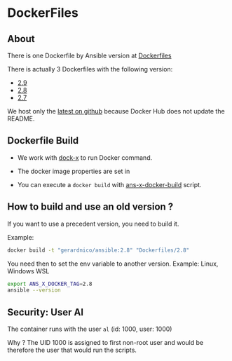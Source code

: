# DockerFiles

## About
There is one Dockerfile by Ansible version at [Dockerfiles](../Dockerfiles)

There is actually 3 Dockerfiles with the following version:

* [2.9](../Dockerfiles/2.9)
* [2.8](../Dockerfiles/2.8)
* [2.7](../Dockerfiles/2.7)

We host only the [latest on github](https://github.com/gerardnico/ansible/pkgs/container/ansible)
because Docker Hub does not update the README.

## Dockerfile Build

* We work with [dock-x](https://github.com/gerardnico/dock-x) to run Docker command.

* The docker image properties are set in [](../.envrc)

* You can execute a `docker build` with [ans-x-docker-build](../contrib/ans-x-docker-build) script.



## How to build and use an old version ?

If you want to use a precedent version, you need to build it.

Example:
```bash
docker build -t "gerardnico/ansible:2.8" "Dockerfiles/2.8"
```

You need then to set the env variable to another version. Example: Linux, Windows WSL
```bash
export ANS_X_DOCKER_TAG=2.8
ansible --version
```

## Security: User Al

The container runs with the user `al` (id: 1000, user: 1000)

Why ? The UID 1000 is assigned to first non-root user
and would be therefore the user that would run the scripts.
